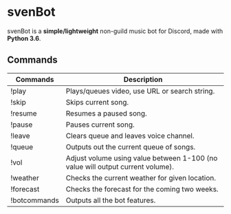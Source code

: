 # svenBot

svenBot is a **simple/lightweight** non-guild music bot for Discord, made with **Python 3.6**.

## Commands
| Commands          | Description                                                                       |
| ----------------- | --------------------------------------------------------------------------------- |
| !play             | Plays/queues video, use URL or search string.                                     |
| !skip             | Skips current song.                                                               |
| !resume           | Resumes a paused song.                                                            |
| !pause            | Pauses current song.                                                              |
| !leave            | Clears queue and leaves voice channel.                                            |
| !queue            | Outputs out the current queue of songs.                                           |
| !vol              | Adjust volume using value between 1-100 (no value will output current volume).    |
| !weather          | Checks the current weather for given location.                                    |
| !forecast         | Checks the forecast for the coming two weeks.                                     |
| !botcommands      | Outputs all the bot features.                                                     |
